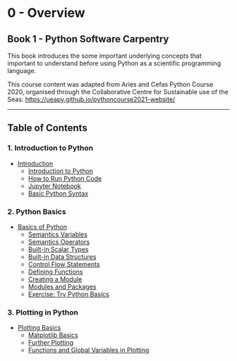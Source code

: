 # 0 - Overview

## Book 1 - Python Software Carpentry

This book introduces the some important underlying concepts that important to understand before using Python as a scientific programming language. 

This course content was adapted from Aries and Cefas Python Course 2020, organised through the Collaborative Centre for Sustainable use of the Seas: https://ueapy.github.io/pythoncourse2021-website/
_________________________________________________
## Table of Contents

### 1. Introduction to Python
- [Introduction](./book/1_python_zero2hero/1_intro.md)
  - [Introduction to Python](./book/1_python_zero2hero/1_intro/00-Introduction.ipynb)
  - [How to Run Python Code](./book/1_python_zero2hero/1_intro/01-How-to-Run-Python-Code.ipynb)
  - [Jupyter Notebook](./book/1_python_zero2hero/1_intro/02-Jupyter-Notebook.ipynb)
  - [Basic Python Syntax](./book/1_python_zero2hero/1_intro/03-Basic-Python-Syntax.ipynb)

### 2. Python Basics
- [Basics of Python](./book/1_python_zero2hero/2_python_basics.md)
  - [Semantics Variables](./book/1_python_zero2hero/2_python_basics/01-Semantics-Variables.ipynb)
  - [Semantics Operators](./book/1_python_zero2hero/2_python_basics/02-Semantics-Operators.ipynb)
  - [Built-in Scalar Types](./book/1_python_zero2hero/2_python_basics/03-Built-in-Scalar-Types.ipynb)
  - [Built-in Data Structures](./book/1_python_zero2hero/2_python_basics/04-Built-in-Data-Structures.ipynb)
  - [Control Flow Statements](./book/1_python_zero2hero/2_python_basics/05-Control-Flow-Statements.ipynb)
  - [Defining Functions](./book/1_python_zero2hero/2_python_basics/06-Defining-Functions.ipynb)
  - [Creating a Module](./book/1_python_zero2hero/2_python_basics/07-Ex-Create-module.ipynb)
  - [Modules and Packages](./book/1_python_zero2hero/2_python_basics/08-Modules-and-Packages.ipynb)
  - [Exercise: Try Python Basics](./book/1_python_zero2hero/2_python_basics/09-Ex-Try-Python-Basics.ipynb)

### 3. Plotting in Python
- [Plotting Basics](./book/1_python_zero2hero/3_plotting.md)
  - [Matplotlib Basics](./book/1_python_zero2hero/3_plotting/15-Matplotlib.ipynb)
  - [Further Plotting](./book/1_python_zero2hero/3_plotting/17-Futher-plotting.ipynb)
  - [Functions and Global Variables in Plotting](./book/1_python_zero2hero/3_plotting/functions_global_variables.ipynb)